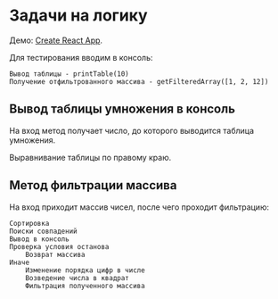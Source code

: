 # Задачи на логику

Демо: [Create React App](https://github.com/facebook/create-react-app).

Для тестирования вводим в консоль:

    Вывод таблицы - printTable(10) 
    Получение отфильтрованного массива - getFilteredArray([1, 2, 12])

## Вывод таблицы умножения в консоль

На вход метод получает число, до которого выводится таблица умножения. 

Выравнивание таблицы по правому краю.

## Метод фильтрации массива

На вход приходит массив чисел, после чего проходит фильтрацию:

    Сортировка
    Поиски совпадений
    Вывод в консоль
    Проверка условия останова
        Возврат массива
    Иначе
        Изменение порядка цифр в числе
        Возведение числа в квадрат
        Фильтрация полученного массива

